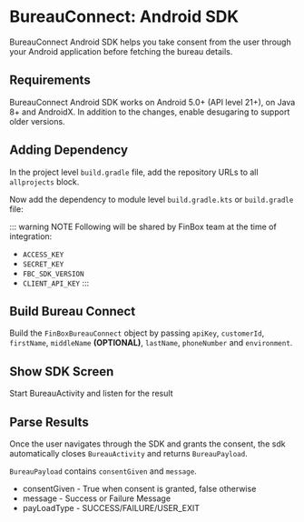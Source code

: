 # BureauConnect: Android SDK

BureauConnect Android SDK helps you take consent from the user through your Android application before fetching the bureau details.

## Requirements

BureauConnect Android SDK works on Android 5.0+ (API level 21+), on Java 8+ and AndroidX. In addition to the changes, enable desugaring to support older versions.

<CodeSwitcher :languages="{kotlin:'Kotlin',groovy:'Groovy'}">
<template v-slot:kotlin>

#### Kotlin
```
android {
    ...
    defaultConfig {
        ...
        // Minimum 5.0+ devices
        minSdkVersion(21)
        ...
    }
    ...
    compileOptions {
        // Flag to enable support for the new language APIs
        coreLibraryDesugaringEnabled = true
        // Sets Java compatibility to Java 8
        sourceCompatibility = JavaVersion.VERSION_1_8
        targetCompatibility = JavaVersion.VERSION_1_8
    }
    // For Kotlin projects
    kotlinOptions {
        jvmTarget = "1.8"
    }
}

dependencies {
    coreLibraryDesugaring("com.android.tools:desugar_jdk_libs:1.1.5")
}
```

</template>
<template v-slot:groovy>

#### Groovy
```
android {
    ...
    defaultConfig {
        ...
        // Minimum 5.0+ devices
        minSdkVersion 21
        ...
    }
    ...
    compileOptions {
        // Flag to enable support for the new language APIs
        coreLibraryDesugaringEnabled true
        // Sets Java compatibility to Java 8
        sourceCompatibility JavaVersion.VERSION_1_8
        targetCompatibility JavaVersion.VERSION_1_8
    }
    // For Kotlin projects
    kotlinOptions {
        jvmTarget = "1.8"
    }
}

dependencies {
    coreLibraryDesugaring 'com.android.tools:desugar_jdk_libs:1.1.5'
}
```

</template>
</CodeSwitcher>

## Adding Dependency

In the project level `build.gradle` file, add the repository URLs to all `allprojects` block.

<CodeSwitcher :languages="{kotlin:'Kotlin',groovy:'Groovy'}">
<template v-slot:kotlin>

#### Kotlin
```
maven {
    setUrl("s3://risk-manager-android-sdk/artifacts")
    credentials(AwsCredentials::class) {
        accessKey = <ACCESS_KEY>
        secretKey = <SECRET_KEY>
    }
    content {
        includeGroup("in.finbox")
    }
}
```

</template>
<template v-slot:groovy>

#### Groovy
```
maven {
    url "s3://risk-manager-android-sdk/artifacts"
    credentials(AwsCredentials) {
        accessKey = <ACCESS_KEY>
        secretKey = <SECRET_KEY>
    }
    content {
        includeGroup("in.finbox")
    }
}
```

</template>
</CodeSwitcher>

Now add the dependency to module level `build.gradle.kts` or `build.gradle` file:

<CodeSwitcher :languages="{kotlin:'Kotlin',groovy:'Groovy'}">
<template v-slot:kotlin>

#### Kotlin
```
implementation("in.finbox:bureauconnect:<FBC_SDK_VERSION>:release@aar") {
    isTransitive = true
}
```

</template>
<template v-slot:groovy>

#### Groovy
```
implementation('in.finbox:bureauconnect:<FBC_SDK_VERSION>:release@aar') {
    transitive = true
}
```

</template>
</CodeSwitcher>

::: warning NOTE
Following will be shared by FinBox team at the time of integration:

- `ACCESS_KEY`
- `SECRET_KEY`
- `FBC_SDK_VERSION`
- `CLIENT_API_KEY`
:::

## Build Bureau Connect

Build the `FinBoxBureauConnect` object by passing `apiKey`, `customerId`, `firstName`, `middleName` <strong>(OPTIONAL)</strong>, `lastName`, `phoneNumber` and `environment`.

<CodeSwitcher :languages="{kotlin:'Kotlin',java:'Java'}">
<template v-slot:kotlin>

#### Kotlin
```
FinBoxBureauConnect.Builder(applicationContext)
    .setApiKey("CLIENT_API_KEY")
    .setCustomerId("CUSTOMER_ID")
    .setFirstName("CUSTOMER_FIRST_NAME")
    .setMiddleName("CUSTOMER_MIDDLE_NAME")
    .setLastName("CUSTOMER_LAST_NAME")
    .setPhoneNumber("CUSTOMER_PHONE_NUMBER")
    .setEnvironment("ENVIRONMENT")
    .build()
```

</template>
<template v-slot:java>

#### Java
```
new FinBoxBureauConnect.Builder(getApplicationContext())
    .setApiKey("CLIENT_API_KEY")
    .setCustomerId("CUSTOMER_ID")
    .setFirstName("CUSTOMER_FIRST_NAME")
    .setMiddleName("CUSTOMER_MIDDLE_NAME")
    .setLastName("CUSTOMER_LAST_NAME")
    .setPhoneNumber("CUSTOMER_PHONE_NUMBER")
    .setEnvironment("ENVIRONMENT")
    .build();
```

Note: Use only "PROD" or "UAT" for ENVIRONMENT.  

</template>
</CodeSwitcher>

## Show SDK Screen

Start BureauActivity and listen for the result

<CodeSwitcher :languages="{kotlin:'Kotlin',java:'Java'}">
<template v-slot:kotlin>

#### Kotlin
```
/**
 * Activity Result
 */
private val result = registerForActivityResult(
    ActivityResultContracts.StartActivityForResult()
) {
    // Parse the result
    parseActivityResult(it)
}

// Start Bureau Activity
result.launch(builder.getBureauConnectIntent(getContext()))
```

</template>
<template v-slot:java>

#### Java
```
/**
 * Activity Result
 */
@NonNull
private final ActivityResultLauncher<Intent> result =
        registerForActivityResult(new ActivityResultContracts.StartActivityForResult(),
                this::parseActivityResult);

// Start Bureau Activity
result.launch(builder.getBureauConnectIntent(getContext()));
```

</template>
</CodeSwitcher>

## Parse Results

Once the user navigates through the SDK and grants the consent, the sdk automatically closes `BureauActivity` and returns `BureauPayload`.

`BureauPayload` contains `consentGiven` and `message`.

- consentGiven - True when consent is granted, false otherwise
- message - Success or Failure Message
- payLoadType - SUCCESS/FAILURE/USER_EXIT

<CodeSwitcher :languages="{kotlin:'Kotlin',java:'Java'}">
<template v-slot:kotlin>

#### Kotlin
```
if (result?.resultCode == Activity.RESULT_OK) {
    // Result is success
    // Read extras
    val extras = result.data?.extras
    // Read success payload
    val payload = extras?.getParcelable<BureauPayload>(
        FinboxBureauConstants.BUNDLE_EXTRA_BUREAU_PAYLOAD
    )
    when {
        payload == null -> {
            // Failed to Receive Payload
        }
        payload.consentGiven -> {
            // Consent is granted
        }
        else -> {
            // Failed to give consent
            // Read the error message
        }
    }
} else {
    // Result Failed or User Cancelled
}
```

</template>
<template v-slot:java>

#### Java
```
if (result != null && result.getResultCode() == Activity.RESULT_OK) {
    // Result is success
    // Read extras
    @Nullable final Bundle extras = result.getData() != null ? result.getData().getExtras() : null;
    if (extras != null) {
        // Read success payload
        @Nullable final BureauPayload payload =
                extras.getParcelable(FinboxBureauConstants.BUNDLE_EXTRA_BUREAU_PAYLOAD);
        if (payload == null) {
            // Failed to Receive Payload
        } else if (payload.isConsentGiven()) {
            // Consent is granted
        } else {
            // Failed to give consent
            // Read the error message
        }
    } else {
        // Failed to Receive data
    }
} else {
    // Result Failed or User Cancelled
}
```

</template>
</CodeSwitcher>
